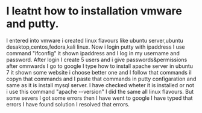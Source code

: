 # I leatnt how to installation vmware and putty.
 I entered into vmware i created linux flavours like ubuntu server,ubuntu desaktop,centos,fedora,kali linux.
 Now i login putty with ipaddress I use command "ifconfig" it shown ipaddress and I log in my username and password.
 After login I create 5 users and i give passwords&permissions after omnwards I go to google I type how to install apache server in ubuntu 7 it shown some website i
 choose better one and I follow that commands iI copyn that commands and I paste that commands in putty configaration and  same as it is install mysql server.
 I have checked wheter it is installed or not i use this command "apache --version" I did the same all linux flavours.
 But some severs I got some errors then I have went to google I have typed that errors I have found solution I resolved that errors.
